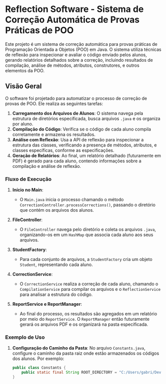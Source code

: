 # Reflection Software - Sistema de Correção Automática de Provas Práticas de POO

Este projeto é um sistema de correção automática para provas práticas de Programação Orientada a Objetos (POO) em Java. O sistema utiliza técnicas de reflexão para inspecionar e avaliar o código enviado pelos alunos, gerando relatórios detalhados sobre a correção, incluindo resultados de compilação, análise de métodos, atributos, construtores, e outros elementos da POO.

## Visão Geral

O software foi projetado para automatizar o processo de correção de provas de POO. Ele realiza as seguintes tarefas:

1. **Carregamento dos Arquivos de Alunos**: O sistema navega pela estrutura de diretórios especificada, busca arquivos `.java` e os organiza por aluno.
2. **Compilação do Código**: Verifica se o código de cada aluno compila corretamente e armazena os resultados.
3. **Análise com Reflexão**: Usa a API de reflexão para inspecionar a estrutura das classes, verificando a presença de métodos, atributos, e classes específicas, conforme as especificações.
4. **Geração de Relatórios**: Ao final, um relatório detalhado (futuramente em PDF) é gerado para cada aluno, contendo informações sobre a compilação e análise de reflexão.


### Fluxo de Execução

1. **Início no Main**:
   - O `Main.java` inicia o processo chamando o método `CorrectionController.processCorrections()`, passando o diretório que contém os arquivos dos alunos.

2. **FileController**:
   - O `FileController` navega pelo diretório e coleta os arquivos `.java`, organizando-os em um `HashMap` que associa cada aluno aos seus arquivos.

3. **StudentFactory**:
   - Para cada conjunto de arquivos, a `StudentFactory` cria um objeto `Student`, representando cada aluno.

4. **CorrectionService**:
   - O `CorrectionService` realiza a correção de cada aluno, chamando o `CompilationService` para compilar os arquivos e o `ReflectionService` para analisar a estrutura do código.

5. **ReportService e ReportManager**:
   - Ao final do processo, os resultados são agregados em um relatório por meio do `ReportService`. O `ReportManager` então futuramente gerará os arquivos PDF e os organizará na pasta especificada.

### Exemplo de Uso

1. **Configuração do Caminho da Pasta**:
   No arquivo `Constants.java`, configure o caminho da pasta raiz onde estão armazenados os códigos dos alunos. Por exemplo:
   
   ```java
   public class Constants {
       public static final String ROOT_DIRECTORY = "C:/Users/gabri/Dev/ProvasAlunos";
   }


